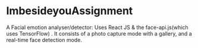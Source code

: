 # ImbesideyouAssignment
A Facial emotion analyser/detector: Uses React JS & the face-api.js(which uses TensorFlow) . It consists of a photo capture mode with a gallery, and a real-time face detection mode.
